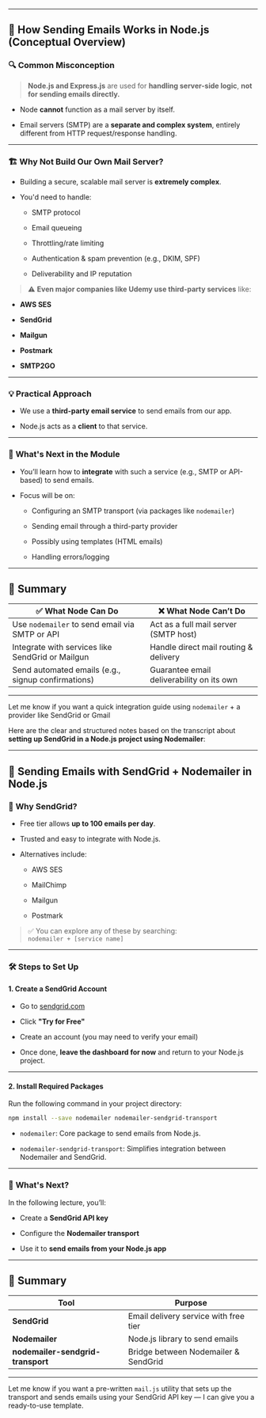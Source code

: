 
---

## 📧 **How Sending Emails Works in Node.js (Conceptual Overview)**

### 🔍 **Common Misconception**

> **Node.js and Express.js** are used for **handling server-side logic**, **not for sending emails directly.**

- Node **cannot** function as a mail server by itself.
    
- Email servers (SMTP) are a **separate and complex system**, entirely different from HTTP request/response handling.
    

---

### 🏗️ **Why Not Build Our Own Mail Server?**

- Building a secure, scalable mail server is **extremely complex**.
    
- You'd need to handle:
    
    - SMTP protocol
        
    - Email queueing
        
    - Throttling/rate limiting
        
    - Authentication & spam prevention (e.g., DKIM, SPF)
        
    - Deliverability and IP reputation
        

> ⚠️ **Even major companies like Udemy use third-party services** like:

- **AWS SES**
    
- **SendGrid**
    
- **Mailgun**
    
- **Postmark**
    
- **SMTP2GO**
    

---

### 💡 **Practical Approach**

- We use a **third-party email service** to send emails from our app.
    
- Node.js acts as a **client** to that service.
    

---

### 🧪 **What's Next in the Module**

- You’ll learn how to **integrate** with such a service (e.g., SMTP or API-based) to send emails.
    
- Focus will be on:
    
    - Configuring an SMTP transport (via packages like `nodemailer`)
        
    - Sending email through a third-party provider
        
    - Possibly using templates (HTML emails)
        
    - Handling errors/logging
        

---

## 🚀 Summary

|✅ What Node Can Do|❌ What Node Can’t Do|
|---|---|
|Use `nodemailer` to send email via SMTP or API|Act as a full mail server (SMTP host)|
|Integrate with services like SendGrid or Mailgun|Handle direct mail routing & delivery|
|Send automated emails (e.g., signup confirmations)|Guarantee email deliverability on its own|

---

Let me know if you want a quick integration guide using `nodemailer` + a provider like SendGrid or Gmail

Here are the clear and structured notes based on the transcript about **setting up SendGrid in a Node.js project using Nodemailer**:

---

## 📧 Sending Emails with SendGrid + Nodemailer in Node.js

### 🎯 **Why SendGrid?**

- Free tier allows **up to 100 emails per day**.
    
- Trusted and easy to integrate with Node.js.
    
- Alternatives include:
    
    - AWS SES
        
    - MailChimp
        
    - Mailgun
        
    - Postmark
        

> ✅ You can explore any of these by searching:  
> `nodemailer + [service name]`

---

### 🛠️ **Steps to Set Up**

#### 1. **Create a SendGrid Account**

- Go to [sendgrid.com](https://sendgrid.com/)
    
- Click **"Try for Free"**
    
- Create an account (you may need to verify your email)
    
- Once done, **leave the dashboard for now** and return to your Node.js project.
    

---

#### 2. **Install Required Packages**

Run the following command in your project directory:

```bash
npm install --save nodemailer nodemailer-sendgrid-transport
```

- `nodemailer`: Core package to send emails from Node.js.
    
- `nodemailer-sendgrid-transport`: Simplifies integration between Nodemailer and SendGrid.
    

---

### 🧠 **What's Next?**

In the following lecture, you’ll:

- Create a **SendGrid API key**
    
- Configure the **Nodemailer transport**
    
- Use it to **send emails from your Node.js app**
    

---

## 🔑 Summary

|Tool|Purpose|
|---|---|
|**SendGrid**|Email delivery service with free tier|
|**Nodemailer**|Node.js library to send emails|
|**nodemailer-sendgrid-transport**|Bridge between Nodemailer & SendGrid|

---

Let me know if you want a pre-written `mail.js` utility that sets up the transport and sends emails using your SendGrid API key — I can give you a ready-to-use template.